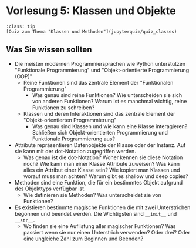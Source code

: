 # Vorlesung 5: Klassen und Objekte

```{admonition} Hier geht zum Quiz...
:class: tip
[Quiz zum Thema "Klassen und Methoden"](jupyterquiz/quiz_classes)

```

<!--```{admonition} Beispiele und Vertiefung-->
<!--:class: seealso-->
<!--[Jupyter Notebook zum Thema "Verschachtelte Listen"](4_nestedlistcomprehension.ipynb)-->
<!---->
<!--[Jupyter Notebook zum Thema "Bedingungen und Listen"](4_listcomparison.ipynb)-->
<!--```-->


<!--## Download Vorlesungsfolien-->
<!---->
<!--{Download}`Hier<slides/V2.pdf>` können sie die Vorlesungsfolien zur Vorlesung 2 herunterladen.-->


## Was Sie wissen sollten
* Die meisten modernen Programmiersprachen wie Python unterstützen "Funktionale Programmierung" und "Objekt-orientierte Programmierung (OOP)"
    * Reine Funktionen sind das zentrale Element der "Funktionalen Programmierung"
        * Was genau sind reine Funktionen? Wie unterscheiden sie sich von anderen Funktionen? Warum ist es manchmal wichtig, reine Funktionen zu schreiben?
    * Klassen und deren Interaktionen sind das zentrale Element der "Objekt-orientierten Programmierung"
        * Was genau sind Klassen und wie kann eine Klasse interagieren? Schließen sich Objekt-orientierten Programmierung und Funktionale Programmierung aus?
* Attribute repräsentieren Datenobjekte der Klasse oder der Instanz. Auf sie kann mit der dot-Notation zugegriffen werden.
    * Was genau ist die dot-Notation? Woher kennen sie diese Notation noch? Wie kann man einer Klasse Attribute zuweisen? Was kann alles ein Attribut einer Klasse sein? Wie kopiert man Klassen und worauf muss man achten? Warum gibt es shallow und deep copies?
* Methoden sind eine Funktion, die für ein bestimmtes Objekt aufgrund des Objekttyps verfügbar ist.
    * Wie definieren sie Methoden? Was unterscheidet sie von Funktionen?
* Es existieren bestimmte magische Funktionen die mit zwei Unterstrichen begonnen und beendet werden. Die Wichtigsten sind ```__init__``` und ```__str__```.
    * Wo finden sie eine Auflistung aller magischer Funktionen? Was passiert wenn sie nur einen Unterstrich verwenden? Oder drei? Oder eine ungleiche Zahl zum Beginnen und Beenden?


<!--## Videos to watch...-->
<!--::::{grid}-->
<!--:class-container: text-center-->
<!--:gutter: 3-->
<!---->
<!--:::{grid-item-card}-->
<!--:columns: 5-->
<!--:class-header: bg-light-->
<!--Facts and Myths about Python names and values - PyCon 2015 (Ned Batchelder)-->
<!---->
<!--<iframe width="200" height="113" src="https://www.youtube.com/embed/_AEJHKGk9ns" title="YouTube video player" frameborder="0" allow="accelerometer; autoplay; clipboard-write; encrypted-media; gyroscope; picture-in-picture; web-share" allowfullscreen></iframe>-->
<!--:::-->
<!---->
<!--:::{grid-item-card}-->
<!--:columns: 5-->
<!--:class-header: bg-light-->
<!--The PEP 8 Song (Leon Sandøy)-->
<!---->
<!--<iframe width="200" height="113" src="https://www.youtube.com/embed/hgI0p1zf31k" title="YouTube video player" frameborder="0" allow="accelerometer; autoplay; clipboard-write; encrypted-media; gyroscope; picture-in-picture; web-share" allowfullscreen></iframe>-->
<!--:::-->
<!---->
<!---->
<!--::::-->

